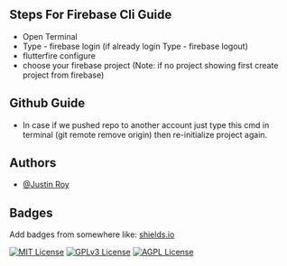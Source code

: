 ## Steps For Firebase Cli Guide

- Open Terminal
- Type - firebase login (if already login Type - firebase logout)
- flutterfire configure
- choose your firebase project (Note: if no project showing first create project from firebase)
## Github Guide
- In case if we pushed repo to another account just type this cmd in terminal (git remote remove origin) then re-initialize project again.

## Authors

- [@Justin Roy](https://www.linkedin.com/in/justin-roy-4817551ba/)


## Badges

Add badges from somewhere like: [shields.io](https://shields.io/)

[![MIT License](https://img.shields.io/badge/License-MIT-green.svg)](https://choosealicense.com/licenses/mit/)
[![GPLv3 License](https://img.shields.io/badge/License-GPL%20v3-yellow.svg)](https://opensource.org/licenses/)
[![AGPL License](https://img.shields.io/badge/license-AGPL-blue.svg)](http://www.gnu.org/licenses/agpl-3.0)


